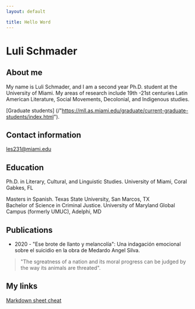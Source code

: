 ```yaml
---
layout: default

title: Hello Word
---
```


# Luli Schmader

## About me 
My name is Luli Schmader, and I am a second year Ph.D. student at the University of Miami. My areas of research include 19th -21st centuries Latin American Literature, Social Movements, Decolonial, and Indigenous studies.

[Graduate students] (/"https://mll.as.miami.edu/graduate/current-graduate-students/index.html").

## Contact information
les231@miami.edu

## Education 

Ph.D. in Literary, Cultural, and Linguistic Studies. University of Miami, Coral Gabkes, FL 

Masters in Spanish. Texas State University, San Marcos, TX  	 	 	 	 	                  
Bachelor of Science in Criminal Justice. University of Maryland Global Campus (formerly UMUC), Adelphi, MD   
	 	 	 	 	 	 

## Publications 

* 2020 - "Ese brote de llanto y melancolía": Una indagación emocional sobre el suicidio en la obra de Medardo Angel Silva.

> "The sgreatness of a nation and its moral progress can be judged by the way its animals are threated". 

## My links 

[Markdown sheet cheat](https://www.markdownguide.org/cheat-sheet/)
 

